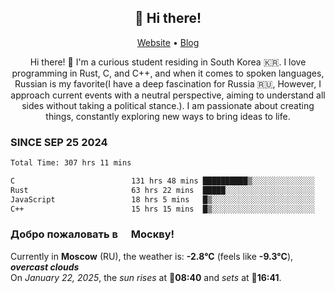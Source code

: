 <h2 align="center">👋 Hi there!</h2>
<p align="center">
  <a href="https://urdekcah.ru">Website</a> •
  <a href="https://urdekcah.blog">Blog</a>
</p>

<p align="center">
  Hi there! 👋 I'm a curious student residing in South Korea 🇰🇷. I love programming in Rust, C, and C++, and when it comes to spoken languages, Russian is my favorite(I have a deep fascination for Russia 🇷🇺, However, I approach current events with a neutral perspective, aiming to understand all sides without taking a political stance.). I am passionate about creating things, constantly exploring new ways to bring ideas to life.
</p>

### SINCE SEP 25 2024
<!--START_SECTION:waka-->
<!--LAST_WAKA_UPDATE:2025-01-22 03:23:54-->
```txt
Total Time: 307 hrs 11 mins

C                          131 hrs 48 mins ██████████▒░░░░░░░░░░░░░░   41.70 %
Rust                       63 hrs 22 mins  █████░░░░░░░░░░░░░░░░░░░░   20.05 %
JavaScript                 18 hrs 5 mins   █▒░░░░░░░░░░░░░░░░░░░░░░░   05.72 %
C++                        15 hrs 15 mins  █▒░░░░░░░░░░░░░░░░░░░░░░░   04.83 %
```
<!--END_SECTION:waka-->

<h3>Добро пожаловать в <img src="https://cdn-icons-png.flaticon.com/512/197/197408.png" width="13"/> Москву!</h3>

<!--START_SECTION:weather:moscow-->
<!--LAST_WEATHER_UPDATE:2025-01-22 15:21:57-->
Currently in **Moscow** (RU), the weather is: **-2.8°C** (feels like **-9.3°C**), ***overcast clouds***<br/>
On *January 22, 2025*, the *sun rises* at 🌅**08:40** and *sets* at 🌇**16:41**.
<!--END_SECTION:weather-->
